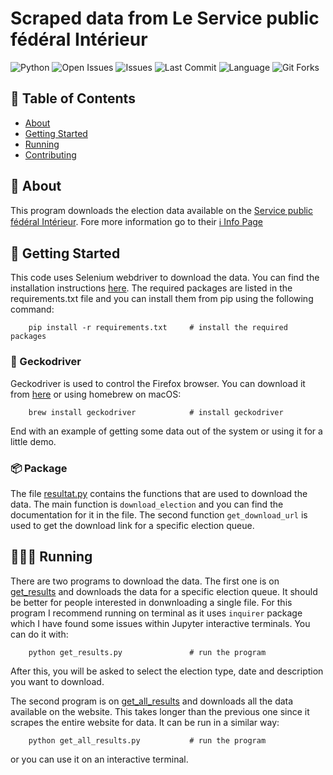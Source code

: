 # Scraped data from Le Service public fédéral Intérieur

![Python](https://img.shields.io/github/pipenv/locked/python-version/joseparreiras/resultatselection)
![Open Issues](https://img.shields.io/github/issues-raw/joseparreiras/resultatselection)
![Issues](https://img.shields.io/github/issues/joseparreiras/resultatselection)
![Last Commit](https://img.shields.io/github/last-commit/joseparreiras/resultatselection)
![Language](https://img.shields.io/github/languages/top/joseparreiras/resultatselection)
![Git Forks](https://img.shields.io/github/forks/joseparreiras/resultatselection?label=Fork)
## 📝 Table of Contents

- [About](#about)
- [Getting Started](#getting_started)
- [Running](#usage)
- [Contributing](../CONTRIBUTING.md)

## 📌 About <a name = "about"></a>

This program downloads the election data available on the [Service public fédéral Intérieur](https://resultatselection.belgium.be/fr/information). Fore more information go to their [ℹ️ Info Page](https://resultatselection.belgium.be/fr/information)

## 🚦 Getting Started <a name = "getting_started"></a>

This code uses Selenium webdriver to download the data. You can find the installation instructions [here](https://selenium-python.readthedocs.io/installation.html). The required packages are listed in the requirements.txt file and you can install them from pip using the following command:

```
    pip install -r requirements.txt     # install the required packages
```

### 🦎 Geckodriver
Geckodriver is used to control the Firefox browser. You can download it from [here](https://github.com/mozilla/geckodriver/releases) or using homebrew on macOS:

```
    brew install geckodriver            # install geckodriver
```

End with an example of getting some data out of the system or using it for a little demo.

### 📦 Package
The file [resultat.py](/resultat.py) contains the functions that are used to download the data. The main function is `download_election` and you can find the documentation for it in the file. The second function `get_download_url` is used to get the download link for a specific election queue.

## 🏃🏻‍♂️ Running <a name = "usage"></a>

There are two programs to download the data. The first one is on [get_results](/get_results.py) and downloads the data for a specific election queue. It should be better for people interested in donwnloading a single file. For this program I recommend running on terminal as it uses `inquirer` package which I have found some issues within Jupyter interactive terminals. You can do it with:
```
    python get_results.py               # run the program
```
After this, you will be asked to select the election type, date and description you want to download.

The second program is on [get_all_results](/get_all_results.py) and downloads all the data available on the website. This takes longer than the previous one since it scrapes the entire website for data. It can be run in a similar way:
```
    python get_all_results.py           # run the program
```
or you can use it on an interactive terminal.